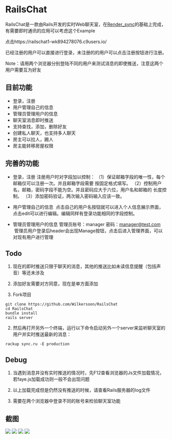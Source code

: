 # RailsChat 

RailsChat是一款由Rails开发的实时Web聊天室，在[Render_sync](https://github.com/chrismccord/render_sync)的基础上完成，有需要即时通讯的应用可以考虑这个Example

点击https://railschat1-wk894278076.c9users.io/


已经注册的用户可以直接进行登录，未注册的的用户可以点击注册按钮进行注册。

Note：请用两个浏览器分别登陆不同的用户来测试消息的即使推送，注意这两个用户需要互为好友

## 目前功能
* 登录，注册
* 用户管理自己的信息
* 管理员管理用户的信息
* 聊天室消息即时推送
* 支持查找，添加，删除好友
* 创建私人聊天，也支持多人聊天
* 房主可以拉人，踢人
* 房主能转移房屋权限
## 完善的功能
* 登录，注册
注册用户时对字段加以控制：
（1）保证邮箱字段的唯一性，每个邮箱仅可以注册一次。并且邮箱字段需要	按固定格式填写。
（2）控制用户名，邮箱，密码字段不能为空。并且密码应大于六位，用户名和邮箱的 	长度控制。
（3）添加密码验证，两次输入密码输入应该一致。

* 用户管理自己的信息
  点击自己的用户名按钮就可以进入个人信息展示界面，点击edit可以进行编辑。编辑同样有登录功能相同的字段控制。
* 管理员管理用户的信息
  管理员账号：manager 密码：manager@test.com
  管理员用户登录后header会出现Manage按钮，点击后进入管理界面，可以对现有用户进行管理


## Todo
1. 现在的即时推送只限于聊天的消息，其他的推送比如未读信息提醒（包括声音）等还未涉及
2. 添加好友需要对方同意，现在是单方面添加


1. Fork项目

  ```
  git clone https://github.com/Wilkersoon/RailsChat
  cd RailsChat
  bundle install
  rails server
  ```

2. 然后再打开另外一个终端，运行以下命令启动另外一个server来监听聊天室的用户并实时推送最新的消息：

  ```
  rackup sync.ru -E production
  ```


## Debug

1. 当遇到消息并没有实时推送的情况时，先F12查看浏览器的Js文件加载情况，若faye.js加载成功则一般不会出现问题

2. 以上加载完成但是仍然没有推送的时候，请查看Rails服务器的log文件

3. 需要在两个浏览器中登录不同的账号来检验聊天室功能


## 截图

<img src="/lib/Snip20170301_2.png">

<img src="/lib/Snip20170301_3.png">

<img src="/lib/Snip20170301_4.png">

<img src="/lib/Snip20170301_5.png">


